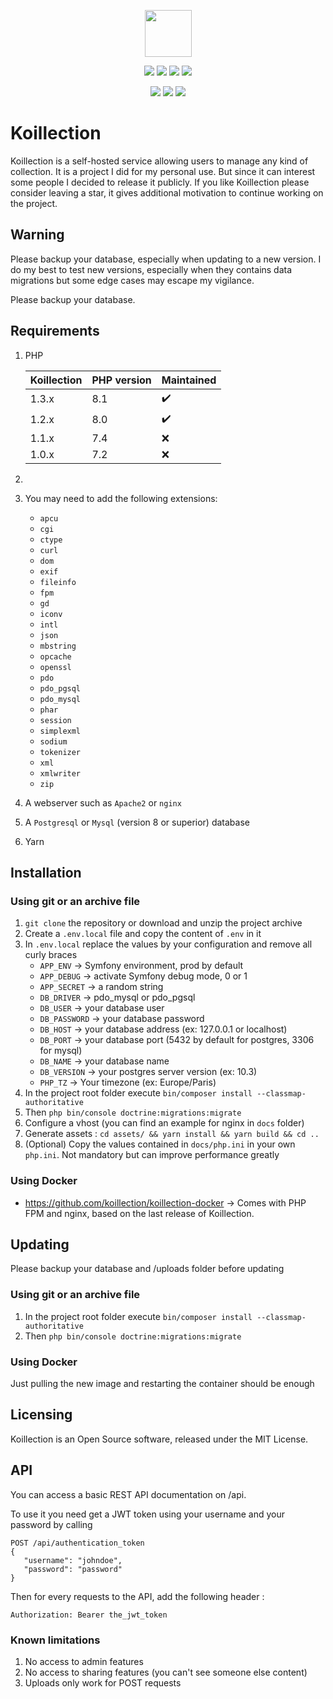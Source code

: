 <p align="center">
    <a href="https://koillection.github.io/" target="_blank">
        <img src="https://user-images.githubusercontent.com/20560781/80213166-0e560e00-8639-11ea-944e-4f79fdbcef55.png" width="75" height="75">
    </a>
</p>

<p align="center">
<img src="https://img.shields.io/github/license/koillection/koillection" />    
    <img src="https://img.shields.io/github/v/release/koillection/koillection" />
    <img src="https://img.shields.io/travis/koillection/koillection/master" />
    <img src="https://img.shields.io/scrutinizer/g/koillection/koillection" />    
</p>
<p align="center">
    <img src="https://img.shields.io/packagist/php-v/koillection/koillection" />    
    <img src="https://img.shields.io/badge/mysql-^8.0-blue" />
    <img src="https://img.shields.io/badge/postgresql-^10.0-blue" />    
<p>

# Koillection

Koillection is a self-hosted service allowing users to manage any kind of collection.
It is a project I did for my personal use. But since it can interest some people I decided to release it publicly.
If you like Koillection please consider leaving a star, it gives additional motivation to continue working on the project.

## Warning

Please backup your database, especially when updating to a new version. I do my best to test new versions, especially when they contains data migrations but some edge cases may escape my vigilance.

Please backup your database.

## Requirements

1. PHP

    | Koillection | PHP version | Maintained                |
    |-------------| ----------- | ---------                 |
    | 1.3.x       | 8.1         | :heavy_check_mark:        | 
    | 1.2.x       | 8.0         | :heavy_check_mark:        |
    | 1.1.x       | 7.4         | :x:                       |
    | 1.0.x       | 7.2         | :x:                       |
3. 
4. You may need to add the following extensions:
    - `apcu`
    - `cgi`
    - `ctype`
    - `curl`
    - `dom`   
    - `exif`
    - `fileinfo`
    - `fpm`
    - `gd`
    - `iconv`
    - `intl`
    - `json`
    - `mbstring`    
    - `opcache`    
    - `openssl`
    - `pdo`    
    - `pdo_pgsql`
    - `pdo_mysql`    
    - `phar`
    - `session`
    - `simplexml`
    - `sodium`
    - `tokenizer`
    - `xml`
    - `xmlwriter`    
    - `zip`              
5. A webserver such as `Apache2` or `nginx` 
6. A `Postgresql` or `Mysql` (version 8 or superior) database
7. Yarn

## Installation
### Using git or an archive file

1. `git clone` the repository or download and unzip the project archive
2. Create a `.env.local` file and copy the content of `.env` in it
3. In `.env.local` replace the values by your configuration and remove all curly braces
    - `APP_ENV` -> Symfony environment, prod by default
    - `APP_DEBUG` -> activate Symfony debug mode, 0 or 1
    - `APP_SECRET` -> a random string
    - `DB_DRIVER` -> pdo_mysql or pdo_pgsql
    - `DB_USER` -> your database user
    - `DB_PASSWORD` -> your database password
    - `DB_HOST` -> your database address (ex: 127.0.0.1 or localhost)
    - `DB_PORT` -> your database port (5432 by default for postgres, 3306 for mysql)
    - `DB_NAME` -> your database name
    - `DB_VERSION` -> your postgres server version (ex: 10.3)    
    - `PHP_TZ` -> Your timezone (ex: Europe/Paris)
4. In the project root folder execute `bin/composer install --classmap-authoritative`
5. Then `php bin/console doctrine:migrations:migrate`
6. Configure a vhost (you can find an example for nginx in `docs` folder)
7. Generate assets : `cd assets/ && yarn install && yarn build && cd ..`
8. (Optional) Copy the values contained in `docs/php.ini` in your own `php.ini`. Not mandatory but can improve performance greatly 

### Using Docker
* https://github.com/koillection/koillection-docker ->  Comes with PHP FPM and nginx, based on the last release of Koillection.

## Updating

Please backup your database and /uploads folder before updating

### Using git or an archive file
1. In the project root folder execute `bin/composer install --classmap-authoritative`
2. Then `php bin/console doctrine:migrations:migrate`

### Using Docker
Just pulling the new image and restarting the container should be enough

## Licensing
Koillection is an Open Source software, released under the MIT License. 

## API
You can access a basic REST API documentation on /api.

To use it you need get a JWT token using your username and your password by calling
```
POST /api/authentication_token
{
   "username": "johndoe",
   "password": "password"
}
```
Then for every requests to the API, add the following header :
```
Authorization: Bearer the_jwt_token
```

### Known limitations
1. No access to admin features
2. No access to sharing features (you can't see someone else content)
3. Uploads only work for POST requests